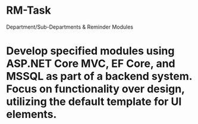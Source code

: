 # RM-Task
Department/Sub-Departments &amp; Reminder Modules
# Develop specified modules using ASP.NET Core MVC, EF Core, and MSSQL as part of a backend system. Focus on functionality over design, utilizing the default template for UI elements.
